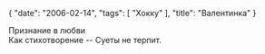 {
   "date": "2006-02-14",
   "tags": [
      "Хокку"
   ],
   "title": "Валентинка"
}

Признание в любви  
Как стихотворение -- 
Суеты не терпит.
